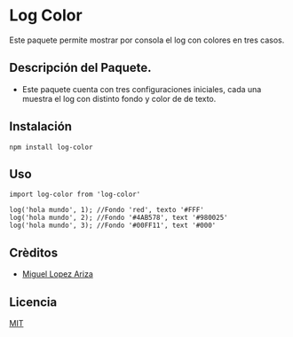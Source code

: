 # Log Color

Este paquete permite mostrar por consola el log con colores en tres casos.

## Descripción del Paquete.

- Este paquete cuenta con tres configuraciones iniciales, cada una muestra el log con distinto fondo y color de de texto.

## Instalación

```
npm install log-color
```

## Uso
```
import log-color from 'log-color'

log('hola mundo', 1); //Fondo 'red', texto '#FFF'
log('hola mundo', 2); //Fondo '#4AB578', text '#980025'
log('hola mundo', 3); //Fondo '#00FF11', text '#000'
```

## Crèditos
- [Miguel Lopez Ariza](http://miguellopezariza.com)

## Licencia
[MIT](https://opensource.org/licenses/MIT)
